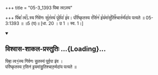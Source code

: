+++
title = "05-3_1393 पिबा त्वऽस्य"

+++
पि꣢बा꣣ त्व꣢꣣ऽ.स्य गि꣢र्वणः सु꣣त꣡स्य꣢ पू꣣र्व꣡पा꣢ इ꣢व। प꣡रि꣢ष्कृतस्य र꣣सि꣡न꣢ इ꣣य꣡मा꣢सु꣣ति꣢꣫श्चारु꣣र्म꣡दा꣢य पत्यते ॥ 05-3:1393 ॥ ॥5 (प)॥ [धा. 20 । उ 1 । स्व. 1।]

<div class="js_include" newlevelforh1="2" title="विश्वास-शाकल-प्रस्तुतिः" unfilled url="/vedAH_Rk/shAkalam/saMhitA/vishvAsa-prastutiH/08/001/26_pibA_tva1sya.md">
<details open><summary><h2>विश्वास-शाकल-प्रस्तुतिः ...{Loading}...</h2></summary>


पिबा॒ त्व१॒॑स्य गि॑र्वणः सु॒तस्य॑ पूर्व॒पा इ॑व ।  
परि॑ष्कृतस्य र॒सिन॑ इ॒यमा॑सु॒तिश्चारु॒र्मदा॑य पत्यते ॥

</details>
</div>